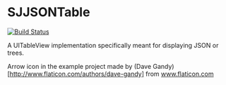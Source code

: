 # SJJSONTable

[![Build Status](https://travis-ci.org/Sjoerdjanssenen/SJJSONTable.svg?branch=master)](https://travis-ci.org/Sjoerdjanssenen/SJJSONTable)

A UITableView implementation specifically meant for displaying JSON or trees.



Arrow icon in the example project made by (Dave Gandy)[http://www.flaticon.com/authors/dave-gandy] from www.flaticon.com 
